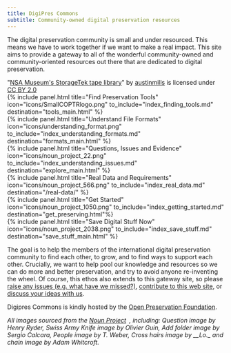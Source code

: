 ```yaml
---
title: DigiPres Commons
subtitle: Community-owned digital preservation resources
---
```


<div class="jumbotron hero-img">
  <div class="container">
    <p class="jumbo-text">The digital preservation community is small and under resourced. This means we have to work together if we want to make a real impact. This site aims to provide a gateway to all of the wonderful community-owned and community-oriented resources out there that are dedicated to digital preservation.</p>
  </div>

</div>

<div class="cc-attribution">
  "<a href="https://www.flickr.com/photos/30869521@N00/13430969">NSA Museum's StorageTek tape library</a>" by <a href="https://www.flickr.com/photos/austinmills/">austinmills</a> is licensed under <a href="http://creativecommons.org/licenses/by/2.0/">CC BY 2.0</a>
</div>

<div class="row">
  <div class="col-xs-12 col-sm-6 col-md-4">
{% include panel.html title="Find Preservation Tools" icon="icons/SmallCOPTRlogo.png" to_include="index_finding_tools.md" destination="tools_main.html" %}
</div>

<div class="col-xs-12 col-sm-6 col-md-4">
{% include panel.html title="Understand File Formats" icon="icons/understanding_format.png" to_include="index_understanding_formats.md" destination="formats_main.html" %}
</div>

<div class="col-xs-12 col-sm-6 col-md-4">
{% include panel.html title="Questions, Issues and Evidence" icon="icons/noun_project_22.png" to_include="index_understanding_issues.md" destination="explore_main.html" %}
</div>

</div>
<div class="row">

<div class="col-xs-12 col-sm-6 col-md-4">
{% include panel.html title="Real Data and Requirements" icon="icons/noun_project_566.png" to_include="index_real_data.md" destination="/real-data/" %}
</div>

<div class="col-xs-12 col-sm-6 col-md-4">
{% include panel.html title="Get Started" icon="icons/noun_project_1050.png" to_include="index_getting_started.md" destination="get_preserving.html"%}
</div>

<div class="col-xs-12 col-sm-6 col-md-4">
{% include panel.html title="Save Digital Stuff Now" icon="icons/noun_project_2038.png" to_include="index_save_stuff.md" destination="save_stuff_main.html" %}
</div>
</div>

<div class="row">
<div class="col-xs-12 col-sm-12 col-md-12">
  <p>
  The goal is to help the members of the international digital preservation community to find each other, to grow, and to find ways to support each other. Crucially, we want to help pool our knowledge and resources so we can do more and better preservation, and try to avoid anyone re-inventing the wheel. Of course, this ethos also extends to this gateway site, so please <a href="https://github.com/digipres/digipres.github.io/issues">raise any issues (e.g. what have we missed?)</a>, <a href="https://github.com/digipres/digipres.github.io">contribute to this web site</a>, or <a href="https://groups.google.com/forum/#!forum/digipres">discuss your ideas with us</a>.
  </p>
  <p>
  Digipres Commons is kindly hosted by the <a href="http://openpreservation.org/">Open Preservation Foundation</a>.
  </p>
  <p>
    <em>All images sourced from the</em> <em><span class="nobr"><a href="http://thenounproject.com/" class="external-link">Noun Project<sup><img class="rendericon" src="/images/icons/linkext7.gif" alt="" align="absmiddle" border="0" width="7" height="7"></sup></a></span></em><em>, including: Question image by Henry Ryder, Swiss Army Knife image by Olivier Guin, Add folder image by Sergio Calcara, People image by T. Weber,&nbsp;Cross hairs image by __Lo._ and chain image by Adam Whitcroft.</em>
  </p>
</div>
</div>
